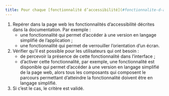 ```yaml
---
title: Pour chaque [fonctionnalité d’accessibilité](#fonctionnalite-d-accessibilite) décrite dans la documentation, l’ensemble du parcours qui permet de l’activer répond aux besoins d’accessibilité des utilisateurs qui en ont besoin. Cette règle est-elle respectée (hors cas particuliers) ?
---
```


1. Repérer dans la page web les fonctionnalités d’accessibilité décrites dans la documentation. Par exemple : 
	- une fonctionnalité qui permet d’accéder à une version en langage simplifié de l’application ;
	- une fonctionnalité qui permet de verrouiller l’orientation d’un écran.
2. Vérifier qu’il est possible pour les utilisateurs qui ont besoin : 
	- de percevoir la présence de cette fonctionnalité dans l’interface ;
	- d’activer cette fonctionnalité, par exemple, une fonctionnalité est disponible qui permet d’accéder à une version en langage simplifié de la page web, alors tous les composants qui composent le parcours permettant d’atteindre la fonctionnalité doivent être en langage simplifié.
3. Si c’est le cas, le critère est validé.
